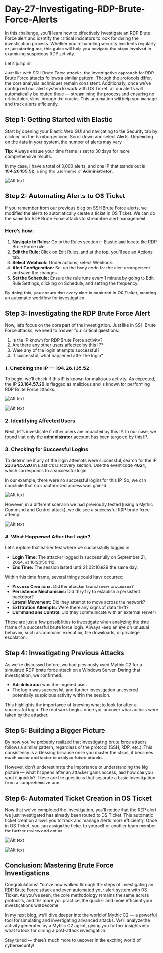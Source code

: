 # Day-27-Investigating-RDP-Brute-Force-Alerts

In this challenge, you’ll learn how to effectively investigate an RDP Brute Force alert and identify the critical indicators to look for during the investigation process. Whether you’re handling security incidents regularly or just starting out, this guide will help you navigate the steps involved in examining suspicious RDP activity.

Let’s jump in!

Just like with SSH Brute Force attacks, the investigative approach for RDP Brute Force attacks follows a similar pattern. Though the protocols differ, the core analysis techniques remain consistent. Additionally, once we’ve configured our alert system to work with OS Ticket, all our alerts will automatically be routed there — streamlining the process and ensuring no critical alert slips through the cracks. This automation will help you manage and track alerts efficiently.

## Step 1: Getting Started with Elastic
Start by opening your Elastic Web GUI and navigating to the Security tab by clicking on the hamburger icon. Scroll down and select Alerts. Depending on the data in your system, the number of alerts may vary.

**Tip:** Always ensure your time frame is set to 30 days for more comprehensive results.

In my case, I have a total of 3,000 alerts, and one IP that stands out is **194.26.135.52**, using the username of **Administrator**.

![Alt text](path/to/image.png)

## Step 2: Automating Alerts to OS Ticket
If you remember from our previous blog on SSH Brute Force alerts, we modified the alerts to automatically create a ticket in OS Ticket. We can do the same for RDP Brute Force attacks to streamline alert management.

### Here’s how:
1. **Navigate to Rules:** Go to the Rules section in Elastic and locate the RDP Brute Force rule.
2. **Edit the Rule:** Click on Edit Rules, and at the top, you’ll see an Actions tab.
3. **Select Webhook:** Under actions, select Webhook.
4. **Alert Configuration:** Set up the body code for the alert arrangement and save the changes.
5. **Set the Schedule:** Ensure the rule runs every 1 minute by going to Edit Rule Settings, clicking on Schedule, and setting the frequency.

By doing this, you ensure that every alert is captured in OS Ticket, creating an automatic workflow for investigation.

## Step 3: Investigating the RDP Brute Force Alert
Now, let’s focus on the core part of the investigation. Just like in SSH Brute Force attacks, we need to answer four critical questions:

1. Is the IP known for RDP Brute Force activity?
2. Are there any other users affected by this IP?
3. Were any of the login attempts successful?
4. If successful, what happened after the login?

### 1. Checking the IP — 194.26.135.52
To begin, we’ll check if this IP is known for malicious activity. As expected, the IP **23.164.57.20** is flagged as malicious and is known for performing RDP Brute Force attacks.

![Alt text](path/to/image.png)

![Alt text](path/to/image.png)


### 2. Identifying Affected Users
Next, let’s investigate if other users are impacted by this IP. In our case, we found that only the **administrator** account has been targeted by this IP.

### 3. Checking for Successful Logins
To determine if any of the login attempts were successful, search for the IP **23.164.57.20** in Elastic’s Discovery section. Use the event code **4624**, which corresponds to a successful login.

In our example, there were no successful logins for this IP. So, we can conclude that no unauthorized access was gained.

![Alt text](path/to/image.png)

However, in a different scenario we had previously tested (using a Mythic Command and Control attack), we did see a successful RDP brute force attempt.

![Alt text](path/to/image.png)

### 4. What Happened After the Login?
Let’s explore that earlier test where we successfully logged in:

- **Login Time:** The attacker logged in successfully on September 21, 2024, at 18:23:50.112.
- **End Time:** The session lasted until 21:02:10.629 the same day.

Within this time frame, several things could have occurred:
- **Process Creations:** Did the attacker launch new processes?
- **Persistence Mechanisms:** Did they try to establish a persistent backdoor?
- **Lateral Movement:** Did they attempt to move across the network?
- **Exfiltration Attempts:** Were there any signs of data theft?
- **Command and Control:** Did they communicate with an external server?

These are just a few possibilities to investigate when analyzing the time frame of a successful brute force login. Always keep an eye on unusual behavior, such as command execution, file downloads, or privilege escalation.

## Step 4: Investigating Previous Attacks
As we’ve discussed before, we had previously used Mythic C2 for a simulated RDP brute force attack on a Windows Server. During that investigation, we confirmed:
- **Administrator** was the targeted user.
- The login was successful, and further investigation uncovered potentially suspicious activity within the session.

This highlights the importance of knowing what to look for after a successful login. The real work begins once you uncover what actions were taken by the attacker.

## Step 5: Building a Bigger Picture
By now, you’ve probably realized that investigating brute force attacks follows a similar pattern, regardless of the protocol (SSH, RDP, etc.). This consistency is a blessing because once you master the steps, it becomes much easier and faster to analyze future attacks.

However, don’t underestimate the importance of understanding the big picture — what happens after an attacker gains access, and how can you spot it quickly? These are the questions that separate a basic investigation from a comprehensive one.

## Step 6: Automated Ticket Creation in OS Ticket
Now that we’ve completed the investigation, you’ll notice that the RDP alert we just investigated has already been routed to OS Ticket. This automatic ticket creation allows you to track and manage alerts more efficiently. Once in OS Ticket, you can assign the ticket to yourself or another team member for further review and action.

![Alt text](path/to/image.png)

![Alt text](path/to/image.png)


## Conclusion: Mastering Brute Force Investigations
Congratulations! You’ve now walked through the steps of investigating an RDP Brute Force attack and even automated your alert system with OS Ticket. As you’ve seen, the core methodology remains the same across protocols, and the more you practice, the quicker and more efficient your investigations will become.

In my next blog, we’ll dive deeper into the world of Mythic C2 — a powerful tool for simulating and investigating advanced attacks. We’ll analyze the activity generated by a Mythic C2 agent, giving you further insights into what to look for during a post-attack investigation.

Stay tuned — there’s much more to uncover in the exciting world of cybersecurity!
